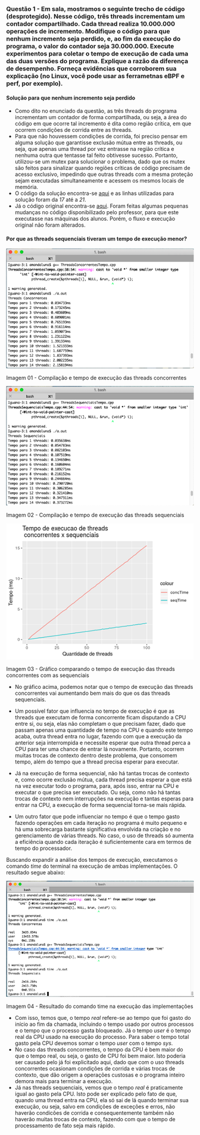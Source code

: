 

### Questão 1 - Em sala, mostramos o seguinte trecho de código (desprotegido). Nesse código, três threads incrementam um contador compartilhado. Cada thread realiza 10.000.000 operações de incremento. Modifique o código para que nenhum incremento seja perdido, e, ao fim da execução do programa, o valor do contador seja 30.000.000. Execute experimentos para coletar o tempo de execução de cada uma das duas versões do programa. Explique a razão da diferença de desempenho. Forneça evidências que corroborem sua explicação (no Linux, você pode usar as ferrametnas eBPF e perf, por exemplo).



#### Solução para que nenhum incremento seja perdido

* Como dito no enunciado da questão, as três threads do programa incrementam um contador de forma compartilhada, ou seja, a área do código em que ocorre tal incremento é dita como região crítica, em que ocorrem condições de corrida entre as threads.
* Para que não houvessem condições de corrida, foi preciso pensar em alguma solução que garantisse exclusão mútua entre as threads, ou seja, que apenas uma thread por vez entrasse na região crítica e nenhuma outra que tentasse tal feito obtivesse sucesso. Portanto, utilizou-se um mutex para solucionar o problema, dado que os mutex são feitos para sinalizar quando regiões críticas de código precisam de acesso exclusivo, impedindo que outras threads com a mesma proteção sejam executadas simultaneamente e acessem os mesmos locais de memória.
* O código da solução encontra-se [aqui](https://github.com/dalesEwerton/PC-Lista1/blob/master/1/ThreadsSequenciais.c) e as linhas utilizadas para solução foram da _17_ até a _21_. 
* Já o código original encontra-se [aqui](https://github.com/dalesEwerton/PC-Lista1/blob/master/1/ThreadsConcorrentes.c).
Foram feitas algumas pequenas mudanças no código disponibilizado pelo professor, para que este executasse nas máquinas dos alunos. Porém, o fluxo e execução original não foram alterados.


#### Por que as threads sequenciais tiveram um tempo de execução menor?
![Tempo1](./Images/TempoThreadsConcorrentes.png)

Imagem 01 - Compilação e tempo de execução das threads concorrentes

![Tempo2](./Images/TempoThreadsSequenciais.png)

Imagem 02 - Compilação e tempo de execução das threads sequenciais

![Tempo3](./Images/TempoConcXSeq.png)

Imagem 03 - Gráfico comparando o tempo de execução das threads concorrentes com as sequenciais

* No gráfico acima, podemos notar que o tempo de execução das threads concorrentes vai aumentando bem mais do que os das threads sequenciais.

* Um possível fator que influencia no tempo de execução é que as threads que executam de forma concorrente ficam disputando a CPU entre si, ou seja, elas não completam o que precisam fazer, dado que passam apenas uma quantidade de tempo na CPU e quando este tempo acaba, outra thread entra no lugar, fazendo com que a execução da anterior seja interrompida e necessite esperar que outra thread perca a CPU para ter uma chance de entrar lá novamente. Portanto, ocorrem muitas trocas de contexto dentro deste problema, que consomem tempo, além do tempo que a thread precisa esperar para executar. 
* Já na execução de forma sequencial, não há tantas trocas de contexto e, como ocorre exclusão mútua, cada thread precisa esperar a que está na vez executar todo o programa, para, após isso, entrar na CPU e executar o que precisa ser executado. Ou seja, como não há tantas trocas de contexto nem interrupções na execução e tantas esperas para entrar na CPU, a execução de forma sequencial torna-se mais rápida.
* Um outro fator que pode influenciar no tempo é que o tempo gasto fazendo operações em cada iteração no programa é muito pequeno e há uma sobrecarga bastante significativa envolvida na criação e no gerenciamento de várias threads. No caso, o uso de threads só aumenta a eficiência quando cada iteração é suficientemente cara em termos de tempo do processador.

Buscando expandir a análise dos tempos de execução, executamos o comando _time_ do terminal na execução de ambas implementações. O resultado segue abaixo:

![Tempo4](./Images/SysExecTime.png)

Imagem 04 - Resultado do comando time na execução das implementações

* Com isso, temos que, o tempo _real_ refere-se ao tempo que foi gasto do início ao fim da chamada, incluindo o tempo usado por outros processos e o tempo que o processo gasta bloqueado. Já o tempo _user_ é o tempo real da CPU usado na execução do processo. Para saber o tempo total gasto pela CPU devemos somar o tempo _user_ com o tempo _sys_.
* No caso das threads concorrentes, o tempo da CPU é bem maior do que o tempo real, ou seja, o gasto de CPU foi bem maior. Isto poderia ser causado pelo já foi explicitado aqui, dado que com o uso threads concorrentes ocasionam condições de corrida e várias trocas de contexto, que dão origem a operações custosas e o programa inteiro demora mais para terminar a execução.
* Já nas threads sequenciais, vemos que o tempo _real_ é praticamente igual ao gasto pela CPU. Isto pode ser explicado pelo fato de que, quando uma thread entra na CPU, ela só sai de lá quando terminar sua execução, ou seja, salvo em condições de exceções e erros, não haverão condicões de corrida e consequentemente também não haverão muitas trocas de contexto, fazendo com que o tempo de processamento de fato seja mais rápido.


